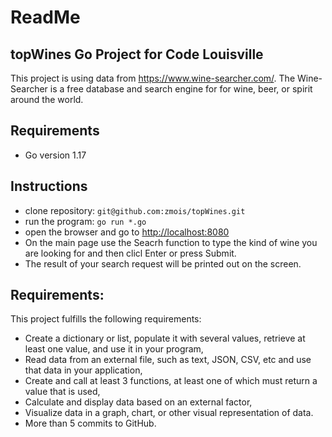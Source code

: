 # ReadMe

## topWines Go Project for Code Louisville

This project is using data from https://www.wine-searcher.com/. The Wine-Searcher is a free database and search engine for for wine, beer, or spirit around the world.  

## Requirements
- Go version 1.17 

## Instructions 

- clone repository: `git@github.com:zmois/topWines.git`
- run the program: `go run *.go`
- open the browser and go to [http://localhost:8080](http://localhost:8080)
- On the main page use the Seacrh function to type the kind of wine you are looking for and then clicl Enter or press Submit.
- The result of your search request will be printed out on the screen.

## Requirements:

This project fulfills the following requirements:
- Create a dictionary or list, populate it with several values, retrieve at least one value, and use it   in your program,
- Read data from an external file, such as text, JSON, CSV, etc and use that data in your application,
- Create and call at least 3 functions, at least one of which must return a value that is used,
- Calculate and display data based on an external factor,
- Visualize data in a graph, chart, or other visual representation of data.
- More than 5 commits to GitHub.
